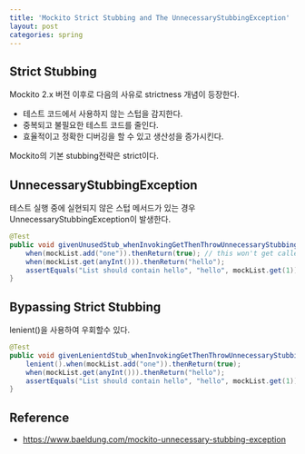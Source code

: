 ```yaml
---
title: 'Mockito Strict Stubbing and The UnnecessaryStubbingException'
layout: post
categories: spring
---
```


## Strict Stubbing
Mockito 2.x 버전 이후로 다음의 사유로 strictness 개념이 등장한다.

- 테스트 코드에서 사용하지 않는 스텁을 감지한다.
- 중복되고 불필요한 테스트 코드를 줄인다.
- 효율적이고 정확한 디버깅을 할 수 있고 생산성을 증가시킨다.

Mockito의 기본 stubbing전략은 strict이다.

## UnnecessaryStubbingException 
테스트 실행 중에 실현되지 않은 스텁 메서드가 있는 경우 UnnecessaryStubbingException이 발생한다.
```java
@Test
public void givenUnusedStub_whenInvokingGetThenThrowUnnecessaryStubbingException() {
    when(mockList.add("one")).thenReturn(true); // this won't get called
    when(mockList.get(anyInt())).thenReturn("hello");
    assertEquals("List should contain hello", "hello", mockList.get(1));
}
```

## Bypassing Strict Stubbing
lenient()을 사용하여 우회할수 있다.
```java
@Test
public void givenLenientdStub_whenInvokingGetThenThrowUnnecessaryStubbingException() {
    lenient().when(mockList.add("one")).thenReturn(true);
    when(mockList.get(anyInt())).thenReturn("hello");
    assertEquals("List should contain hello", "hello", mockList.get(1));
}
```

## Reference
- <https://www.baeldung.com/mockito-unnecessary-stubbing-exception>




